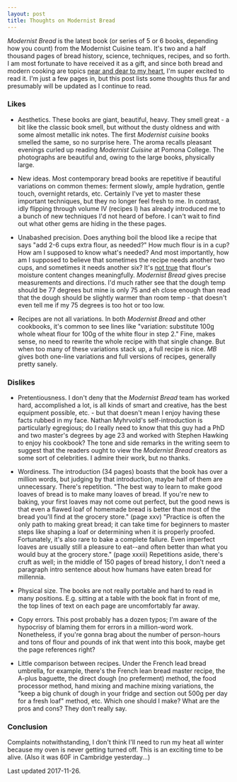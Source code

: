 ```yaml
---
layout: post
title: Thoughts on Modernist Bread
---
```


_Modernist Bread_ is the latest book (or series of 5 or 6 books, depending how you count) from the Modernist Cuisine team. It's two and a half thousand pages of bread history, science, techniques, recipes, and so forth. I am most fortunate to have received it as a gift, and since both bread and modern cooking are topics [near and dear to my heart](https://www.instagram.com/evanjfields/), I'm super excited to read it. I'm just a few pages in, but this post lists some thoughts thus far and presumably will be updated as I continue to read.

### Likes ###
- Aesthetics. These books are giant, beautiful, heavy. They smell great - a bit like the classic book smell, but without the dusty oldness and with some almost metallic ink notes. The first _Modernist cuisine_ books smelled the same, so no surprise here. The aroma recalls pleasant evenings curled up reading _Modernist Cuisine_ at Pomona College. The photographs are beautiful and, owing to the large books, physically large.

- New ideas. Most contemporary bread books are repetitive if beautiful variations on common themes: ferment slowly, ample hydration, gentle touch, overnight retards, etc. Certainly I've yet to master these important techniques, but they no longer feel fresh to me. In contrast, idly flipping through volume IV (recipes I) has already introduced me to a bunch of new techniques I'd not heard of before. I can't wait to find out what other gems are hiding in the these pages.

- Unabashed precision. Does anything boil the blood like a recipe that says "add 2-6 cups extra flour, as needed?" How much flour is in a cup? How am I supposed to know what's needed? And most importantly, how am I supposed to believe that sometimes the recipe needs another two cups, and sometimes it needs another six? It's [not true](http://www.seriouseats.com/2016/09/how-to-avoid-soft-and-sticky-dough-butter-temperature.html) that flour's moisture content changes meaningfully. _Modernist Bread_ gives precise measurements and directions. I'd much rather see that the dough temp should be 77 degrees but mine is only 75 and eh close enough than read that the dough should be slightly warmer than room temp - that doesn't even tell me if my 75 degrees is too hot or too low.

- Recipes are not all variations. In both _Modernist Bread_ and other cookbooks, it's common to see lines like "variation: substitute 100g whole wheat flour for 100g of the white flour in step 2." Fine, makes sense, no need to rewrite the whole recipe with that single change. But when too many of these variations stack up, a full recipe is nice. _MB_ gives both one-line variations and full versions of recipes, generally pretty sanely.

### Dislikes ###
- Pretentiousness. I don't deny that the _Modernist Bread_ team has worked hard, accomplished a lot, is all kinds of smart and creative, has the best equipment possible, etc. - but that doesn't mean I enjoy having these facts rubbed in my face. Nathan Myhrvold's self-introduction is particularly egregious; do I really need to know that this guy had a PhD and two master's degrees by age 23 and worked with Stephen Hawking to enjoy his cookbook? The tone and side remarks in the writing seem to suggest that the readers ought to view the _Modernist Bread_ creators as some sort of celebrities. I admire their work, but no thanks.

- Wordiness. The introduction (34 pages) boasts that the book has over a million words, but judging by that introduction, maybe half of them are unnecessary. There's repetition. "The best way to learn to make good loaves of bread is to make many loaves of bread. If you're new to baking, your first loaves may not come out perfect, but the good news is that even a flawed loaf of homemade bread is better than most of the bread you'll find at the grocery store." (page xxv) "Practice is often the only path to making great bread; it can take time for beginners to master steps like shaping a loaf or determining when it is properly proofed. Fortunately, it's also rare to bake a complete failure. Even imperfect loaves are usually still a pleasure to eat--and often better than what you would buy at the grocery store." (page xxxii) Repetitions aside, there's cruft as well; in the middle of 150 pages of bread history, I don't need a paragraph intro sentence about how humans have eaten bread for millennia.

- Physical size. The books are not really portable and hard to read in many positions. E.g. sitting at a table with the book flat in front of me, the top lines of text on each page are uncomfortably far away.

- Copy errors. This post probably has a dozen typos; I'm aware of the hypocrisy of blaming them for errors in a million-word work. Nonetheless, if you're gonna brag about the number of person-hours and tons of flour and pounds of ink that went into this book, maybe get the page references right?

- Little comparison between recipes. Under the French lead bread umbrella, for example, there's the French lean bread master recipe, the A-plus baguette, the direct dough (no preferment) method, the food processor method, hand mixing and machine mixing variations, the "keep a big chunk of dough in your fridge and section out 500g per day for a fresh loaf" method, etc. Which one should I make? What are the pros and cons? They don't really say. 

### Conclusion ###
Complaints notwithstanding, I don't think I'll need to run my heat all winter because my oven is never getting turned off. This is an exciting time to be alive. (Also it was 60F in Cambridge yesterday...)

Last updated 2017-11-26.
